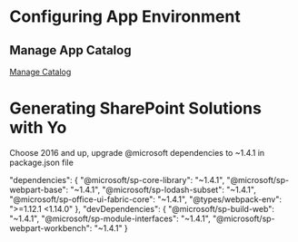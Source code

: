 # Configuring App Environment

## Manage App Catalog
[Manage Catalog](https://learn.microsoft.com/en-us/sharepoint/administration/manage-the-app-catalog)

# Generating SharePoint Solutions with Yo
Choose 2016 and up, upgrade @microsoft dependencies to ~1.4.1 in package.json file

 "dependencies": {
    "@microsoft/sp-core-library": "~1.4.1",
    "@microsoft/sp-webpart-base": "~1.4.1",
    "@microsoft/sp-lodash-subset": "~1.4.1",
    "@microsoft/sp-office-ui-fabric-core": "~1.4.1",
    "@types/webpack-env": ">=1.12.1 <1.14.0"
  },
  "devDependencies": {
    "@microsoft/sp-build-web": "~1.4.1",
    "@microsoft/sp-module-interfaces": "~1.4.1",
    "@microsoft/sp-webpart-workbench": "~1.4.1"
  }

